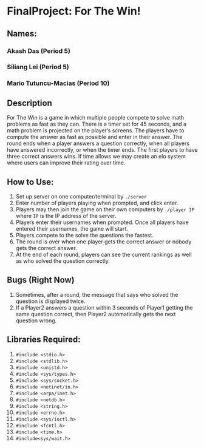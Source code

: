 # FinalProject: For The Win!

## Names:
### Akash Das (Period 5)
### Siliang Lei (Period 5)
### Mario Tutuncu-Macias (Period 10)


## Description
For The Win is a game in which multiple people compete to solve math problems as fast as they can. There is a timer set for 45 seconds, and a math problem is projected on the player’s screens. The players have to compute the answer as fast as possible and enter in their answer. The round ends when a player answers a question correctly, when all players have answered incorrectly, or when the timer ends. The first players to have three correct answers wins. If time allows we may create an elo system where users can improve their rating over time.



## How to Use:
1. Set up server on one computer/terminal by ```./server```
2. Enter number of players playing when prompted, and click enter.
3. Players may then join the game on their own computers by ```./player IP``` where ```IP``` is the IP address of the server.
4. Players enter their usernames when prompted. Once all players have entered their usernames, the game will start.
5. Players compete to the solve the questions the fastest.
6. The round is over when one player gets the correct answer or nobody gets the correct answer.
7. At the end of each round, players can see the current rankings as well as who solved the question correctly.

## Bugs (Right Now)
1. Sometimes, after a round, the message that says who solved the question is displayed twice.
2. If a Player2 answers a question within 3 seconds of Player1 getting the same question correct, then Player2 automatically gets the next question wrong.

## Libraries Required:
1. ```#include <stdio.h>```
2. ```#include <stdlib.h>```
3. ```#include <unistd.h>```
4. ```#include <sys/types.h>```
5. ```#include <sys/socket.h>```
6. ```#include <netinet/in.h>```
7. ```#include <arpa/inet.h>```
8. ```#include <netdb.h>```
9. ```#include <string.h>```
10. ```#include <errno.h>```
11. ```#include <sys/ioctl.h>```
12. ```#include <fcntl.h>```
13. ```#include <time.h>```
14. ```#include<sys/wait.h>```

